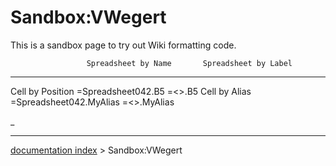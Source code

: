 # Sandbox:VWegert
This is a sandbox page to try out Wiki formatting code.

                     Spreadsheet by Name       Spreadsheet by Label
  ------------------ ------------------------- ---------------------------------------
  Cell by Position   =Spreadsheet042.B5        =\<\>.B5
  Cell by Alias      =Spreadsheet042.MyAlias   =\<\>.MyAlias

_

---
[documentation index](../README.md) > Sandbox:VWegert
